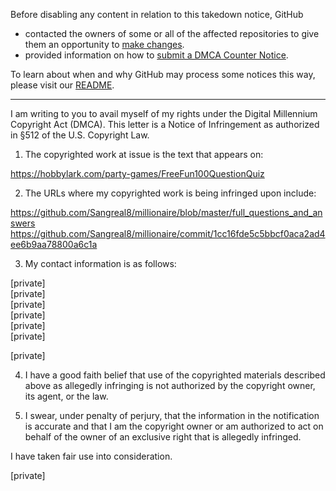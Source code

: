 Before disabling any content in relation to this takedown notice, GitHub
- contacted the owners of some or all of the affected repositories to give them an opportunity to [make changes](https://docs.github.com/en/github/site-policy/dmca-takedown-policy#a-how-does-this-actually-work).
- provided information on how to [submit a DMCA Counter Notice](https://docs.github.com/en/articles/guide-to-submitting-a-dmca-counter-notice).

To learn about when and why GitHub may process some notices this way, please visit our [README](https://github.com/github/dmca/blob/master/README.md#anatomy-of-a-takedown-notice).

---

I am writing to you to avail myself of my rights under the Digital Millennium Copyright Act (DMCA). This letter is a Notice of Infringement as authorized in §512 of the U.S. Copyright Law.

1. The copyrighted work at issue is the text that appears on:

https://hobbylark.com/party-games/FreeFun100QuestionQuiz

2. The URLs where my copyrighted work is being infringed upon include:

https://github.com/Sangreal8/millionaire/blob/master/full_questions_and_answers  
https://github.com/Sangreal8/millionaire/commit/1cc16fde5c5bbcf0aca2ad4ee6b9aa78800a6c1a

3. My contact information is as follows:

[private]  
[private]  
[private]  
[private]  
[private]  
[private]  

[private]  

4. I have a good faith belief that use of the copyrighted materials described above as allegedly infringing is not authorized by the copyright owner, its agent, or the law.

5. I swear, under penalty of perjury, that the information in the notification is accurate and that I am the copyright owner or am authorized to act on behalf of the owner of an exclusive right that is allegedly infringed.

I have taken fair use into consideration.

[private]  
